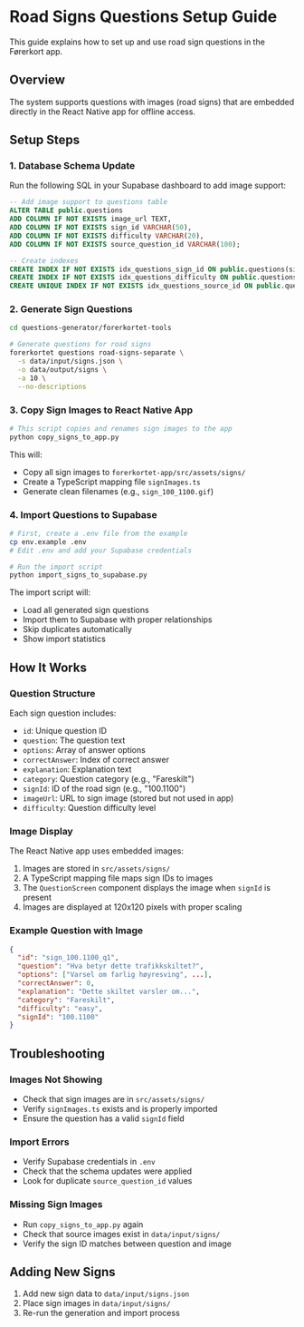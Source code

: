 # Road Signs Questions Setup Guide

This guide explains how to set up and use road sign questions in the Førerkort app.

## Overview

The system supports questions with images (road signs) that are embedded directly in the React Native app for offline access.

## Setup Steps

### 1. Database Schema Update

Run the following SQL in your Supabase dashboard to add image support:

```sql
-- Add image support to questions table
ALTER TABLE public.questions 
ADD COLUMN IF NOT EXISTS image_url TEXT,
ADD COLUMN IF NOT EXISTS sign_id VARCHAR(50),
ADD COLUMN IF NOT EXISTS difficulty VARCHAR(20),
ADD COLUMN IF NOT EXISTS source_question_id VARCHAR(100);

-- Create indexes
CREATE INDEX IF NOT EXISTS idx_questions_sign_id ON public.questions(sign_id);
CREATE INDEX IF NOT EXISTS idx_questions_difficulty ON public.questions(difficulty);
CREATE UNIQUE INDEX IF NOT EXISTS idx_questions_source_id ON public.questions(source_question_id);
```

### 2. Generate Sign Questions

```bash
cd questions-generator/forerkortet-tools

# Generate questions for road signs
forerkortet questions road-signs-separate \
  -s data/input/signs.json \
  -o data/output/signs \
  -a 10 \
  --no-descriptions
```

### 3. Copy Sign Images to React Native App

```bash
# This script copies and renames sign images to the app
python copy_signs_to_app.py
```

This will:
- Copy all sign images to `forerkortet-app/src/assets/signs/`
- Create a TypeScript mapping file `signImages.ts`
- Generate clean filenames (e.g., `sign_100_1100.gif`)

### 4. Import Questions to Supabase

```bash
# First, create a .env file from the example
cp env.example .env
# Edit .env and add your Supabase credentials

# Run the import script
python import_signs_to_supabase.py
```

The import script will:
- Load all generated sign questions
- Import them to Supabase with proper relationships
- Skip duplicates automatically
- Show import statistics

## How It Works

### Question Structure

Each sign question includes:
- `id`: Unique question ID
- `question`: The question text
- `options`: Array of answer options
- `correctAnswer`: Index of correct answer
- `explanation`: Explanation text
- `category`: Question category (e.g., "Fareskilt")
- `signId`: ID of the road sign (e.g., "100.1100")
- `imageUrl`: URL to sign image (stored but not used in app)
- `difficulty`: Question difficulty level

### Image Display

The React Native app uses embedded images:
1. Images are stored in `src/assets/signs/`
2. A TypeScript mapping file maps sign IDs to images
3. The `QuestionScreen` component displays the image when `signId` is present
4. Images are displayed at 120x120 pixels with proper scaling

### Example Question with Image

```json
{
  "id": "sign_100.1100_q1",
  "question": "Hva betyr dette trafikkskiltet?",
  "options": ["Varsel om farlig høyresving", ...],
  "correctAnswer": 0,
  "explanation": "Dette skiltet varsler om...",
  "category": "Fareskilt",
  "difficulty": "easy",
  "signId": "100.1100"
}
```

## Troubleshooting

### Images Not Showing
- Check that sign images are in `src/assets/signs/`
- Verify `signImages.ts` exists and is properly imported
- Ensure the question has a valid `signId` field

### Import Errors
- Verify Supabase credentials in `.env`
- Check that the schema updates were applied
- Look for duplicate `source_question_id` values

### Missing Sign Images
- Run `copy_signs_to_app.py` again
- Check that source images exist in `data/input/signs/`
- Verify the sign ID matches between question and image

## Adding New Signs

1. Add new sign data to `data/input/signs.json`
2. Place sign images in `data/input/signs/`
3. Re-run the generation and import process